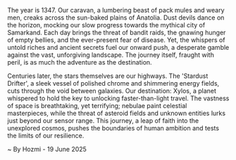
The year is 1347.  Our caravan, a lumbering beast of pack mules and weary men, creaks across the sun-baked plains of Anatolia.  Dust devils dance on the horizon, mocking our slow progress towards the mythical city of Samarkand.  Each day brings the threat of bandit raids, the gnawing hunger of empty bellies, and the ever-present fear of disease. Yet, the whispers of untold riches and ancient secrets fuel our onward push, a desperate gamble against the vast, unforgiving landscape.  The journey itself, fraught with peril, is as much the adventure as the destination.

Centuries later, the stars themselves are our highways.  The 'Stardust Drifter', a sleek vessel of polished chrome and shimmering energy fields, cuts through the void between galaxies.  Our destination: Xylos, a planet whispered to hold the key to unlocking faster-than-light travel.  The vastness of space is breathtaking, yet terrifying; nebulae paint celestial masterpieces, while the threat of asteroid fields and unknown entities lurks just beyond our sensor range.  This journey, a leap of faith into the unexplored cosmos, pushes the boundaries of human ambition and tests the limits of our resilience.

~ By Hozmi - 19 June 2025
